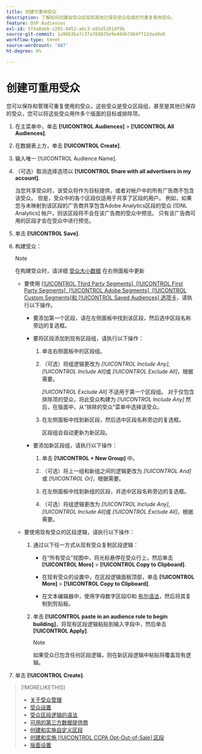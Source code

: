 ```yaml
---
title: 创建可重用受众
description: 了解如何创建由受众区段和其他已保存受众组成的可重复使用受众。
feature: DSP Audiences
exl-id: 5f4a0abb-c285-4452-a6c3-a91d5281df9b
source-git-commit: 1a98b3ba7c37a768825e9e48db7d847f12daa9a0
workflow-type: tm+mt
source-wordcount: '487'
ht-degree: 0%

---
```


# 创建可重用受众

<!-- "Saved audience" is used in UI (where?), but "saved" is a state, not a type. "Reusable audience" sounds better in a description. "Audience template" isn't right, either, since it implies you can edit it on the fly to create a new, different audience. Some other term? -->

您可以保存和管理可重复使用的受众，这些受众是受众区段组，甚至是其他已保存的受众，您可以将这些受众用作多个版面的目标或排除项。

1. 在主菜单中，单击 **[!UICONTROL Audiences]** > **[!UICONTROL All Audiences]**.

1. 在数据表上方，单击 **[!UICONTROL Create]**.

1. 输入唯一 [!UICONTROL Audience Name].

1. （可选）取消选择选项以 **[!UICONTROL Share with all advertisers in my account]**.

   当您共享受众时，该受众将作为目标提供，或者对帐户中的所有广告商不包含该受众。 但是，受众中的各个区段仅适用于共享了区段的用户。 例如，如果您与未映射到该区段的广告商共享包含Adobe Analytics区段的受众 [!DNL Analytics] 帐户，则该区段将不会在该广告商的受众中预览。 只有该广告商可用的区段才会在受众中进行预览。

1. 单击 **[!UICONTROL Save]**.

1. 构建受众：

   >[!NOTE]
   >
   >在构建受众时，请详细 [受众大小数据](audience-about.md) 在右侧面板中更新

   * 要使用 [[!UICONTROL Third Party Segments], [!UICONTROL First Party Segments], [!UICONTROL Adobe Segments], [!UICONTROL Custom Segments]和 [!UICONTROL Saved Audiences] 选项卡](audience-settings.md)，请执行以下操作。

      * 要添加第一个区段，请在左侧面板中找到该区段，然后选中区段名称旁边的复选框。

      * 要将区段添加到现有区段组，请执行以下操作：

         1. 单击右侧面板中的区段组。

         1. （可选）将组逻辑更改为 *[!UICONTROL Include Any]*, *[!UICONTROL Include All]*&#x200B;或 *[!UICONTROL Exclude All]*，根据需要。

            *[!UICONTROL Exclude All]* 不适用于第一个区段组。 对于仅包含排除项的受众，将此受众构建为 *[!UICONTROL Include Any]* 然后，在版面中，从“排除的受众”菜单中选择该受众。

         1. 在左侧面板中找到新区段，然后选中区段名称旁边的复选框。

            区段组会自动更新为新区段。
      * 要添加新区段组，请执行以下操作：

         1. 单击 **[!UICONTROL + New Group]** 中。

         1. （可选）将上一组和新组之间的逻辑更改为 *[!UICONTROL And]* 或 *[!UICONTROL Or]*，根据需要。

         1. 在左侧面板中找到新组的区段，并选中区段名称旁边的复选框。

         1. （可选）将组逻辑更改为 *[!UICONTROL Include Any]*, *[!UICONTROL Include All]*&#x200B;或 *[!UICONTROL Exclude All]*，根据需要。
   * 要使用现有受众的区段逻辑，请执行以下操作：

      1. 通过以下任一方式从现有受众复制区段逻辑：

         * 在“所有受众”视图中，将光标悬停在受众行上，然后单击 **[!UICONTROL More]** > **[!UICONTROL Copy to Clipboard]**.

         * 在现有受众的设置中，在区段逻辑面板顶部，单击 **[!UICONTROL More]** > **[!UICONTROL Copy to Clipboard]**.

         * 在文本编辑器中，使用字母数字区段ID和 [布尔语法](audience-segment-logic-syntax.md)，然后将其复制到剪贴板。
      1. 单击 **[!UICONTROL paste in an audience rule to begin building]**，将现有区段逻辑粘贴到输入字段中，然后单击 **[!UICONTROL Apply]**.

         >[!NOTE]
         >
         >如果受众已包含任何区段逻辑，则在新区段逻辑中粘贴将覆盖现有逻辑。




1. 单击 **[!UICONTROL Create]**.

>[!MORELIKETHIS]
>
>* [关于受众管理](audience-about.md)
>* [受众设置](audience-settings.md)
>* [受众区段逻辑的语法](audience-segment-logic-syntax.md)
>* [可用的第三方数据提供商](third-party-data-providers.md)
>* [创建和实施自定义区段](custom-segment-create.md)
>* [创建和实施 [!UICONTROL CCPA Opt-Out-of-Sale] 区段](ccpa-opt-out-segment-create.md)
>* [版面设置](/help/dsp/campaign-management/placements/placement-settings.md)

